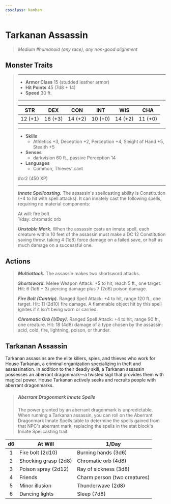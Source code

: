 ```yaml
---
cssclass: kanban
---
```


# Tarkanan Assassin
>*Medium #humanoid (any race), any non-good alignment*
## Monster Traits
>___
>- **Armor Class** 15 (studded leather armor)
>- **Hit Points** 45 (7d8 + 14)
>- **Speed** 30 ft.
>___
>|STR|DEX|CON|INT|WIS|CHA|
>|:---:|:---:|:---:|:---:|:---:|:---:|
>|12 (+1)|16 (+3)|14 (+2)|10 (+0)|14 (+2)|11 (+0)|
>___
>- **Skills**
>	 - Athletics +3, Deception +2, Perception +4, Sleight of Hand +5, Stealth +5
>- **Senses**
>	 - darkvision 60 ft., passive Perception 14
>- **Languages**
>	 - Common, Thieves' cant
>
> #cr2 (450 XP)
>___
>***Innate Spellcasting.*** The assassin's spellcasting ability is Constitution (+4 to hit with spell attacks). It can innately cast the following spells, requiring no material components:  
>
>At will: fire bolt  
>1/day: chromatic orb  
>
>
>***Unstable Mark.*** When the assassin casts an innate spell, each creature within 10 feet of the assassin must make a DC 12 Constitution saving throw, taking 4 (1d8) force damage on a failed save, or half as much damage on a successful one.  
>
## Actions
>***Multiattack.*** The assassin makes two shortsword attacks.  
>
>***Shortsword.*** Melee Weapon Attack: +5 to hit, reach 5 ft., one target. Hit: 6 (1d6 + 3) piercing damage plus 7 (2d6) poison damage.  
>
>***Fire Bolt (Cantrip).*** Ranged Spell Attack: +4 to hit, range 120 ft., one target. Hit: 11 (2d10) fire damage. A flammable object hit by this spell ignites if it isn't being worn or carried.  
>
>***Chromatic Orb (1/Day).*** Ranged Spell Attack: +4 to hit, range 90 ft., one creature. Hit: 18 (4d8) damage of a type chosen by the assassin: acid, cold, fire, lightning, poison, or thunder.
## Tarkanan Assassin
Tarkanan assassins are the elite killers, spies, and thieves who work for House Tarkanan, a criminal organization specializing in theft and assassination. In addition to their deadly skill, a Tarkanan assassin possesses an aberrant dragonmark—a twisted sigil that provides them with magical power. House Tarkanan actively seeks and recruits people with aberrant dragonmarks.
> ##### Aberrant Dragonmark Innate Spells
>The power granted by an aberrant dragonmark is unpredictable. When running a Tarkanan assassin, you can roll on the Aberrant Dragonmark Innate Spells table to determine the spells gained from that NPC's aberrant mark, replacing the spells in the stat block's Innate Spellcasting trait.
>
| d6 | At Will | 1/Day |
|:---:|---|---|
| 1 | Fire bolt (2d10) | Burning hands (3d6) |
| 2 | Shocking grasp (2d8) | Chromatic orb (4d8) |
| 3 | Poison spray (2d12) | Ray of sickness (3d8) |
| 4 | Friends | Charm person (two creatures) |
| 5 | Minor illusion | Thunderwave (2d8) |
| 6 | Dancing lights | Sleep (7d8) |